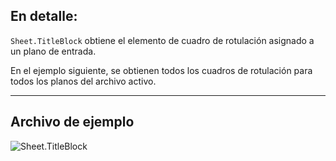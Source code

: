 ## En detalle:
`Sheet.TitleBlock` obtiene el elemento de cuadro de rotulación asignado a un plano de entrada.

En el ejemplo siguiente, se obtienen todos los cuadros de rotulación para todos los planos del archivo activo.
___
## Archivo de ejemplo

![Sheet.TitleBlock](./Revit.Elements.Views.Sheet.TitleBlock_img.jpg)
